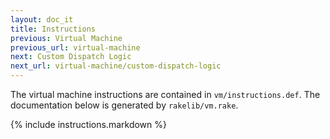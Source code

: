 ```yaml
---
layout: doc_it
title: Instructions
previous: Virtual Machine
previous_url: virtual-machine
next: Custom Dispatch Logic
next_url: virtual-machine/custom-dispatch-logic
---
```


The virtual machine instructions are contained in `vm/instructions.def`. The
documentation below is generated by `rakelib/vm.rake`.

{% include instructions.markdown %}
